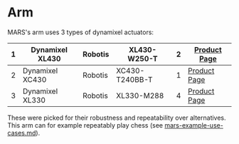 # Arm

MARS's arm uses 3 types of dynamixel actuators:

| 1 | Dynamixel XL430 | Robotis | XL430-W250-T   | 2 | [Product Page](https://www.robotis.us/dynamixel-xl430-w250-t/)   |
| - | --------------- | ------- | -------------- | - | ---------------------------------------------------------------- |
| 2 | Dynamixel XC430 | Robotis | XC430-T240BB-T | 1 | [Product Page](https://www.robotis.us/dynamixel-xc430-t240bb-t/) |
| 3 | Dynamixel XL330 | Robotis | XL330-M288     | 4 | [Product Page](https://www.robotis.us/dynamixel-xl330-m288-t/)   |

These were picked for their robustness and repeatability over alternatives. This arm can for example repeatably play chess (see [mars-example-use-cases.md](../../welcome/mars-example-use-cases.md "mention")).

